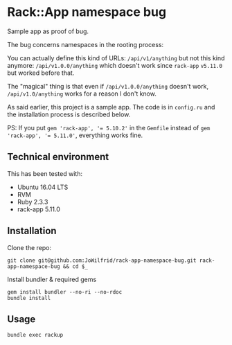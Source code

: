 # Rack::App namespace bug

Sample app as proof of bug.

The bug concerns namespaces in the rooting process:

You can actually define this kind of URLs: `/api/v1/anything` but not this kind anymore: `/api/v1.0.0/anything` which doesn't work since `rack-app` `v5.11.0` but worked before that.

The "magical" thing is that even if `/api/v1.0.0/anything` doesn't work, `/api/v1.0/anything` works for a reason I don't know.

As said earlier, this project is a sample app. The code is in `config.ru` and the installation process is described below.

PS: If you put `gem 'rack-app', '= 5.10.2'` in the `Gemfile` instead of `gem 'rack-app', '= 5.11.0'`, everything works fine.

## Technical environment

This has been tested with:

* Ubuntu 16.04 LTS
* RVM
* Ruby 2.3.3
* rack-app 5.11.0


## Installation

Clone the repo:

```
git clone git@github.com:JoWilfrid/rack-app-namespace-bug.git rack-app-namespace-bug && cd $_
```

Install bundler & required gems

```
gem install bundler --no-ri --no-rdoc
bundle install
```

## Usage

```
bundle exec rackup
```
